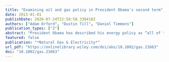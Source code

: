 ```yaml
---
title: "Examining oil and gas policy in President Obama's second term"
date: 2013-01-01
publishDate: 2020-07-24T22:58:58.330410Z
authors: ["Adam Orford", "Dustin Till", "Daniel Timmons"]
publication_types: ["2"]
abstract: "President Obama has described his energy policy as “all of the above.” His opponents have called it “picking winners and losers.” In practice, it has been driven by two major changes in the nation's energy landscape: a boom in private domestic oil and natural gas production, and concerted federal promotion of renewable energy development. This article focuses on the oil and gas industry. Specifically, it looks at expected policy changes that will redefine how oil and gas drilling practices are regulated under federal environmental laws, as well as the impact of increased oil and gas production in driving new infrastructure and facilities proposals needed to deliver these energy resources to market. Finally, the article discusses the tension between two stated policies of the Obama administration: fighting climate change by reducing greenhouse gas emissions and increasing oil and gas production to promote economic growth and energy independence."
featured: false
publication: "*Natural Gas & Electricity*"
url_pdf: "https://onlinelibrary.wiley.com/doi/abs/10.1002/gas.21663"
doi: "10.1002/gas.21663"
---
```


